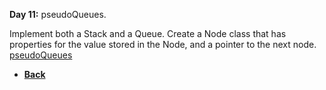 **Day 11:** pseudoQueues.

Implement both a Stack and a Queue. Create a Node class that has properties for the value stored in the Node, and a pointer to the next node.
[pseudoQueues](pseudoQueue.js)

- **[Back](https://github.com/scottie-l/data-structures-and-algorithms/blob/main/javascript/README.md)**
